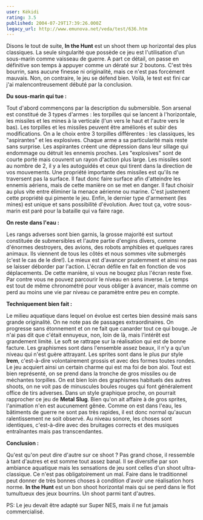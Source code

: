 ```yaml
---
user: Kékidi
rating: 3.5
published: 2004-07-29T17:39:26.000Z
legacy_url: http://www.emunova.net/veda/test/636.htm
---
```

Disons le tout de suite, **In the Hunt** est un shoot them up horizontal des plus classiques. La seule singularité que possède ce jeu est l'utilisation d'un sous-marin comme vaisseau de guerre. A part ce détail, on passe en définitive son temps à appuyer comme un dératé sur 2 boutons. C'est très bourrin, sans aucune finesse ni originalité, mais ce n'est pas forcément mauvais. Non, on contraire, le jeu se défend bien. Voilà, le test est fini car j'ai malencontreusement débuté par la conclusion.  

  

**Du sous-marin qui tue :**  

  

Tout d'abord commençons par la description du submersible. Son arsenal est constitué de 3 types d'armes : les torpilles qui se lancent à l'horizontale, les missiles et les mines à la verticale (l'un vers le haut et l'autre vers le bas). Les torpilles et les missiles peuvent être améliorés et subir des modifications. On a le choix entre 3 torpilles différentes : les classiques, les "aspirantes" et les explosives. Chaque arme a sa particularité mais reste sans surprise. Les aspirantes créent une dépression dans leur sillage qui endommage ou détruit les ennemis proches. Les "explosives" sont de courte porté mais couvrent un rayon d'action plus large. Les missiles sont au nombre de 2, il y a les autoguidés et ceux qui tirent dans la direction de vos mouvements. Une propriété importante des missiles est qu'ils ne traversent pas la surface. Il faut donc faire surface afin d'atteindre les ennemis aériens, mais de cette manière on se met en danger. Il faut choisir au plus vite entre éliminer la menace aérienne ou marine. C'est justement cette propriété qui pimente le jeu. Enfin, le dernier type d'armement (les mines) est unique et sans possibilité d'évolution. Avec tout ça, votre sous-marin est paré pour la bataille qui va faire rage.  

  

**On reste dans l'eau :**  

  

Les rangs adverses sont bien garnis, la grosse majorité est surtout constituée de submersibles et l'autre partie d'engins divers, comme d'énormes destroyers, des avions, des robots amphibies et quelques rares animaux. Ils viennent de tous les côtés et nous sommes vite submergés (c'est le cas de le dire!). Le mieux est d'avancer prudemment et ainsi ne pas se laisser déborder par l'action. L'écran défile en fait en fonction de vos déplacements. De cette manière, si vous ne bougez plus l'écran reste fixe. Par contre vous ne pouvez parcourir le niveau en sens inverse. Le temps est tout de même chronométré pour vous obliger à avancer, mais comme on perd au moins une vie par niveau ce paramètre entre peu en compte.  

  

**Techniquement bien fait :**  

  

Le milieu aquatique dans lequel on évolue est certes bien dessiné mais sans grande originalité. On ne note pas de passages extraordinaires. On progresse sans étonnement et on ne fait que canarder tout ce qui bouge. Je n'ai pas dit que c'était ennuyeux, non, loin de là, mais l'intérêt est grandement limité. Le soft se rattrape sur la réalisation qui est de bonne facture. Les graphismes sont dans l'ensemble assez beaux, il n'y a qu'un niveau qui n'est guère attrayant. Les sprites sont dans le plus pur style **Irem**, c'est-à-dire volontairement grossis et avec des formes toutes rondes. Le jeu acquiert ainsi un certain charme qui est ma foi de bon aloi. Tout est bien représenté, on se prend dans la tronche de gros missiles ou de méchantes torpilles. On est bien loin des graphismes habituels des autres shoots, on ne voit pas de minuscules boules rouges qui font généralement office de tirs adverses. Dans un style graphique proche, on pourrait rapprocher ce jeu de **Metal Slug**. Bien qu'on ait affaire à de gros sprites, l'animation n'en est aucunement gênée. Comme on est dans l'eau, les bâtiments de guerre ne sont pas très rapides, il est donc normal qu'aucun ralentissement ne soit observé. Au niveau sonore, les choses sont identiques, c'est-à-dire avec des bruitages corrects et des musiques entraînantes mais pas transcendantes.  

  

**Conclusion :**  

  

Qu'est qu'on peut dire d'autre sur ce shoot ? Pas grand chose, il ressemble à tant d'autres et est somme tout assez banal. Il se diversifie par son ambiance aquatique mais les sensations de jeu sont celles d'un shoot ultra-classique. Ce n'est pas obligatoirement un mal. Faire dans le traditionnel peut donner de très bonnes choses à condition d'avoir une réalisation hors norme. **In the Hunt** est un bon shoot horizontal mais qui se perd dans le flot tumultueux des jeux bourrins. Un shoot parmi tant d'autres.  

  

PS: Le jeu devait être adapté sur Super NES, mais il ne fut jamais commercialisé.